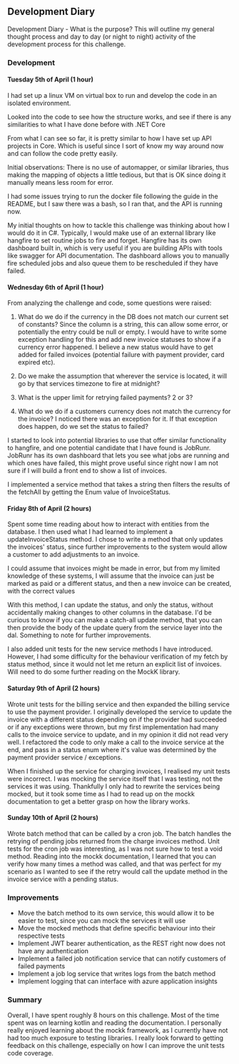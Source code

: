 ## Development Diary
Development Diary - What is the purpose?
This will outline my general thought process and day to day (or night to night) activity of the development process
for this challenge.

### Development

#### Tuesday 5th of April (1 hour)
I had set up a linux VM on virtual box to run and develop the code in an isolated environment.

Looked into the code to see how the structure works, and see if there is any similarities to what I have done before
with .NET Core

From what I can see so far, it is pretty similar to how I have set up API projects in Core. Which is useful since I
sort of know my way around now and can follow the code pretty easily.

Initial observations:
There is no use of automapper, or similar libraries, thus making the mapping of objects a little
tedious, but that is OK since doing it manually means less room for error.

I had some issues trying to run the docker file following the guide in the README, but I saw there was a bash,
so I ran that, and the API is running now.

My initial thoughts on how to tackle this challenge was thinking about how I would do it in C#. Typically, I would
make use of an external library like hangfire to set routine jobs to fire and forget. Hangfire has its own dashboard
built in, which is very useful if you are building APIs with tools like swagger for API documentation.
The dashboard allows you to manually fire scheduled jobs and also queue them to be rescheduled if they have failed.

#### Wednesday 6th of April (1 hour)
From analyzing the challenge and code, some questions were raised:

1. What do we do if the currency in the DB does not match our current set of constants? Since the column is a string,
this can allow some error, or potentially the entry could be null or empty. I would have to write some exception
handling for this and add new invoice statuses to show if a currency error happened. I believe a new status
would have to get added for failed invoices (potential failure with payment provider, card expired etc).

2. Do we make the assumption that wherever the service is located, it will go by that services timezone to fire at
midnight?

3. What is the upper limit for retrying failed payments? 2 or 3?

4. What do we do if a customers currency does not match the currency for the invoice? I noticed there was an
exception for it. If that exception does happen, do we set the status to failed?

I started to look into potential libraries to use that offer similar functionality to hangfire, and one potential
candidate that I have found is JobRunr. JobRunr has its own dashboard that lets you see what jobs are running and
which ones have failed, this might prove useful since right now I am not sure if I will build a front end to show
a list of invoices.

I implemented a service method that takes a string then filters the results of the fetchAll by getting the Enum
value of InvoiceStatus.

#### Friday 8th of April (2 hours)
Spent some time reading about how to interact with entities from the database. I then used what I had learned to
implement a updateInvoiceStatus method. I chose to write a method that only updates the invoices' status, since
further improvements to the system would allow a customer to add adjustments to an invoice.

I could assume that invoices might be made in error, but from my limited knowledge of these systems, I
will assume that the invoice can just be marked as paid or a different status, and then a new invoice can be
created, with the correct values

With this method, I can update the status, and only the status, without accidentally making changes to other columns
in the database. I'd be curious to know if you can make a catch-all update method, that you can then provide the
body of the update query from the service layer into the dal. Something to note for further improvements.

I also added unit tests for the new service methods I have introduced. However, I had some difficulty for the
behaviour verification of my fetch by status method, since it would not let me return an explicit list of invoices.
Will need to do some further reading on the MockK library.

#### Saturday 9th of April (2 hours)
Wrote unit tests for the billing service and then expanded the billing service to use the payment provider. I originally
developed the service to update the invoice with a different status depending on if the provider had succeeded or if 
any exceptions were thrown, but my first implementation had many calls to the invoice service to update, and in my 
opinion it did not read very well. I refactored the code to only make a call to the invoice service at the end, and pass
in a status enum where it's value was determined by the payment provider service / exceptions.

When I finished up the service for charging invoices, I realised my unit tests were incorrect. I was mocking the service
itself that I was testing, not the services it was using. Thankfully I only had to rewrite the services being mocked, 
but it took some time as I had to read up on the mockk documentation to get a better grasp on how the library works.

#### Sunday 10th of April (2 hours)
Wrote batch method that can be called by a cron job. The batch handles the retrying of pending jobs returned from the 
charge invoices method. Unit tests for the cron job was interesting, as I was not sure how to test a void method.
Reading into the mockk documentation, I learned that you can verify how many times a method was called, and that was 
perfect for my scenario as I wanted to see if the retry would call the update method in the invoice service with a
pending status.

### Improvements

- Move the batch method to its own service, this would allow it to be easier to test, since you can mock the services it will use
- Move the mocked methods that define specific behaviour into their respective tests
- Implement JWT bearer authentication, as the REST right now does not have any authentication
- Implement a failed job notification service that can notify customers of failed payments
- Implement a job log service that writes logs from the batch method
- Implement logging that can interface with azure application insights

### Summary

Overall, I have spent roughly 8 hours on this challenge. Most of the time spent was on learning kotlin and reading the 
documentation. I personally really enjoyed learning about the mockk framework, as I currently have not had too much
exposure to testing libraries. I really look forward to getting feedback on this challenge, especially on how I can
improve the unit tests code coverage.